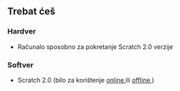 ## Trebat ćeš

### Hardver

+ Računalo sposobno za pokretanje Scratch 2.0 verzije

### Softver

+ Scratch 2.0 (bilo za korištenje [ online ](https://scratch.mit.edu/projects/editor/) ili [ offline ](https://scratch.mit.edu/scratch2download/))
